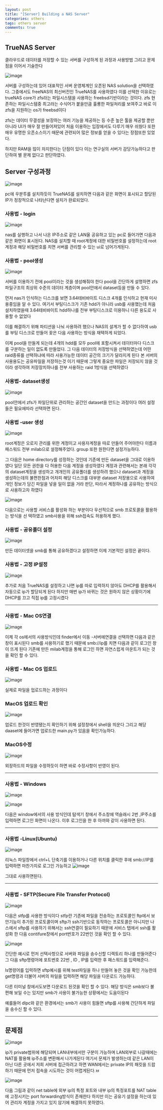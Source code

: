 ```yaml
---
layout: post
title: "[Server] Building a NAS Server"
categories: others
tags: others server
comments: true
---
```


## TrueNAS Server

클라우드로 데이터를 저장할 수 있는 서버를 구성하게 된 과정과 사용방법 그리고 문제점을 이어서 기술한다

![image](https://user-images.githubusercontent.com/65720894/131797453-c315c019-ec63-409b-9328-6874b17cc048.png)

서버를 구성하는데 있어 대표적인 서버 운영체계인 오픈된 NAS solution을 선택하였다. 그중에서도 freeNAS의 최신버전인 TrueNAS를 사용하였다 
이를 선택한 이유로는 trueNAS core가 zfs라는 파일시스템을 사용하는 freebsd기반이라는 것이다.
zfs 현존하는 파일시스템중 최고라는 수식어가 붙을만큼 훌룡한 파일처리를 보여주고 바로 이 zfs을
지원하는 os가 freebsd이다

zfs는 데이터 무결성을 보장하는 여러 기능을 제공하는 등 수준 높은 툴을 제공할 뿐만아니라 UI가 
매우 잘 만들어져있어 처음 이용하는 입장에서도 다루기 매우 쉬웠다 또한 매우 유명한 
오픈소스이기 때문에 관련되어 많은 정보를 얻을 수 있다는 장점또한 있었다.

하지만 RAM을 많이 차지한다는 단점이 있다 이는 연구실의 서버가 감당가능하다고 판단하여 별 문제 없다고 판단하였다.

## Server 구성과정

![image](https://user-images.githubusercontent.com/65720894/131851857-0aa2ab35-8637-4efc-a587-e05a42d4679d.png)

pc에 우분투를 설치하듯이 TrueNAS를 설치하면 다음과 같은 화면이 표시되고 할당된 IP가 정장적으로
나타난다면 설치가 완료되었다. 

### 사용법 - login
![image](https://user-images.githubusercontent.com/65720894/131852754-d7c43085-7368-41f7-a4d0-9fbf69161f1e.png)

nas를 실행하고 나서 나온 IP주소로 같은 LAN울 공유하고 있는 pc로 들어가면 다음과 같은 화면이 
표시된다. NAS를 설치할 때 root계정에 대한 비밀번호를 설정하는데 root계정과 해당 비밀번호를 치면
서버를 관리할 수 있는 ui로 넘어가게된다.

### 사용법 - pool생성

![image](https://user-images.githubusercontent.com/65720894/131853304-6c53ff05-5deb-431c-8c46-8d0b8de527e0.png)

서버를 이용하기 전에 pool이라는 것을 생성해줘야 한다 pool을 간단하게 설명하면
zfs파일구조의 최상위 수준의 데이터 계층이며 pool안에서 dataset등을 만들 수 있다.

먼저 nas가 인식하는 디스크를 보면 3.64테비바이트 디스크 4개를 인식하고 현재 미사용중임을
알 수 있다. 여기서 부팅디스크가 기존 hdd가 아니라 usb를 사용했는데 처음 설치하였을때
3.64테비바이트 hdd하나를 전부 부팅디스크로 이용하니 다른 용도로 사용할 수 없었다   

이를 해결하기 위해 파티션을 나눠 사용하려 했으나 NAS의 설계가 할 수 없다하여 usb를 부팅
디스크로 만들어 꽂은 다음 사용하는 방식을 채택하게 되었다.   

이제 pool을 만들게 되는데 4개의 hdd를 모두 pool에 포함시켜서 데이터마다 디스크를 구분하는 일이
없도록 만들었다. 그 다음 데이터의 저장방식을 선택하였는데 어떤 raid종류를 선택하냐에 따라 
사용가능한 데이터 공간의 크기가 달라지게 된다 본 서버의 사용용도는 공유파일을 저장하는것 이기
때문에 그렇게 중요한 파일은 저장되지 않을 것이라 생각하여 저장장치하나를 전부 사용하는
raid 1방식을 선택하였다 

### 사용법- dataset생성

![image](https://user-images.githubusercontent.com/65720894/131857251-4e1287b8-9061-4f4e-8fdb-bd7ec6c0aefe.png)

pool안에서 zfs가 파일단위로 관리하는 공간인 dataset을 만드는 과정이다 여러 설정들은
필요에따라 선택하면 된다.

### 사용법 -user 생성
![image](https://user-images.githubusercontent.com/65720894/131857385-5264f009-dbfa-4f8f-bc56-98a83ce7ecb6.png)

root계정은 오로지 관리를 위한 계정이고 사용자계정을 따로 만들어 주어야한다 이름과 패스워드
전부 milab으로 설정해주었다. group 또한 원한다면 설정가능하다.

그 다음은 home directory를 성정하는 것인데 기존에 만든 dataset을 그대로 이용하였다
일단 모든 권한을 다 허용한 다음 계정을 생성하였다 계정과 관련해서는 본래 
각각의 dataset계정을 생성하고 개개인의 공유폴더를 생성하려 했으나
dataset과 계정을 생성하는데의 불편한점과 어차피 해당 디스크를 대부분 dataset 저장용으로
사용하여 개인 정보가 담긴 파일을 넣을 일이 없을 거라 판단, 따라서 계정하나를 공유하는 방식으로
사용하고자 하였다

![image](https://user-images.githubusercontent.com/65720894/131860124-8f761766-94df-4f04-81a6-0a68ee6146dd.png)

다음으로는 사용할 서비스를 활성화 하는 부분이다 우선적으로 smb 프로토콜을 활용하는 방식을 선
택하였고 smb사용을 위해 ssh접속도 허용하게 했다.

### 사용법 - 공유폴더 설정

![image](https://user-images.githubusercontent.com/65720894/131860911-c4f0cec7-8014-49be-93f3-3807f3fea0e6.png)

만든 데이터셋을 smb를 통해 공유하겠다고 설정하면 이제 기본적인 설정은 끝이다.

### 사용법 - 고정 IP설정

![image](https://user-images.githubusercontent.com/65720894/131861028-79be0175-a3c7-4776-bfd3-0928b91d7588.png)

추가로 처음 TrueNAS를 설정하고 나면 ip를 따로 입력하지 않아도 DHCP를 활용해서 자동으로 ip가 
할당되게 된다 하지만 매번 ip가 바뀌는 것은 원하지 않은 상황이기에 DHCP를 끄고 직접 ip를 
고정시켰다

---------------

### 사용법 - Mac OS연결

![image](https://user-images.githubusercontent.com/65720894/131862164-069459a4-36cb-4a81-9c5d-dbb9d264cdc0.png)

이제 각 os에서의 사용방식인데 finder에서 이동 -서버에연결을 선택하면 다음과 같은 창이 
표시된다 smb를 사용하기로 했기 때문에 smb://ip를 치면 다음과 같이 로그인 창이 뜨게 된다
기존에 만든 milab계정을 통해 로그인 하면 자연스럽게 마운트가 되는 것을 확인 할 수 있다.

### 사용법 - Mac OS 업로드

![image](https://user-images.githubusercontent.com/65720894/131862432-c390276f-4f2b-49f5-8b5c-0a6431cf2f85.png)

실제로 파일을 업로드하는 과정이다

### MacOS 업로드 확인

![image](https://user-images.githubusercontent.com/65720894/131862521-27bd28fd-6c4e-448d-a6b7-5dfb739c70e5.png)

업로드 한것이 반영됐는지 확인하기 위해 설정창에서 shell을 띄운다 그리고 해당 daaset에 
들어가면 업로드한 main.py가 있음을 확인가능하다.

### MacOS수정

![image](https://user-images.githubusercontent.com/65720894/131862722-29ff64d5-08b4-430f-980c-5046e8f52e40.png)

외장하드의 파일을 수정하듯이 하면 바로 수정사항이 반영이 된다.

------------

### 사용법 - Windows

![image](https://user-images.githubusercontent.com/65720894/131862887-f8686256-777f-41dc-a0ff-a3729f169dde.png)

![image](https://user-images.githubusercontent.com/65720894/131863089-d6cb5c5e-ed34-46ae-bb6f-01f99ba69437.png)


다음은 window에서의 사용 방식인데 탐색기 창에서 주소창에 역슬래시 2번 ,IP주소를 입력하면
로그인 화면이 나온다. 이후 로그인을 한 후 아까와 같이 사용하면 된다.


------

### 사용법 -Linux(Ubuntu)

![image](https://user-images.githubusercontent.com/65720894/131863241-9dbb1fc3-f7da-4303-8ac6-ce696ce40823.png)

리눅스 파일창에서 ctrl+L 단축기를 이용하거나 다른 위치를 클릭한 후에 smb://IP를 입력하면
마찬가지로 로그인 가능하고 
![image](https://user-images.githubusercontent.com/65720894/131863582-ac57372a-20be-45e7-b75c-5dfdffb9603f.png)

그대로 사용하면된다.

----

### 사용법 - SFTP(Secure File Transfer Protocol)

![image](https://user-images.githubusercontent.com/65720894/131864759-5b1bed95-bb98-431e-b185-59b1323cd80c.png)


다음은 stfp를 사용한 방식이다 stfp란 기존에 파일을 전송하는 프로토콜인 ftp에서 보안기능이 추가된 프로토콜이며 sftp가 ssh기반으로 동작하는 프로토콜은 아니지만 나스에서 sftp를 사용하기 위해서는
ssh연결이 필요하기 때문에 서비스 탭에서 ssh를 활성화 한 다음 contifure창에서 port번호가 22번인 것을 확인 할 수 있다.

![image](https://user-images.githubusercontent.com/65720894/131864729-35fb8220-ecf3-49d8-bba5-17a95e3bdf3f.png)

간단한 예시로 먼저 선택사항으로 서버와 파일을 송수신할 디렉토리 하나를 만들어준다 그 다음
sftp명령어에 포트번호 22번 , ID , IP를 입력한 후 패스워드를 입력해준다.

ls명령어를 입력하면 sftp예시를 위해 test파일을 하나 만들어 놓은 것을 확인 가능한데
get명령과 더불어 서버의 파일을 입력하면 해당 파일을 다운로드 가능하다.

다른 터미널 창에서도보면 다운로드 된것을 확인 할 수 있다. 해당 방식은 smb보다 불편해 
보일 수는 있지만 smb가 사용이 불가능한 상황에서는 도움이된다 

예를들어 dlpc와 같은 환경에서는 smb가 사용이 힘들면 sftp를 사용해 간단하게 파일을 송수신 할 수 있다.

----

## 문제점
![image](https://user-images.githubusercontent.com/65720894/131865481-037c16ad-1c6a-4f48-9e44-62e736e4d58a.png)

ip가 private범위에 해당되며 LAN내부에서만 구분이 가능하며 LAN외부로 나갈때에는 NAT를 활용해 ip주소를 변환해서 나가게된다 여기서 문제가 발생하는데 같은 LAN이 아닌 다른 곳에서 저희 서버에 접근하려고 하면 WAN에서는 private IP의 패킷을 드랍하기 때문에 먼저 접속을 시도하는 것이 어렵게된다.ㅂ


![image](https://user-images.githubusercontent.com/65720894/131866488-4c282e72-77e3-4d28-95d4-52cb5de915d9.png)

다음 그림과 같이 net table에 외부 ip의 특정 포트와 내부 ip의 특정포트를 NAT table에 고정시키는
port forwarding방식이 존재한다 하지만 이는 공유기 설정을 하는데 있어 관리자 계정을 
가지고 있지 않기에 해결하지 못하였다.






























